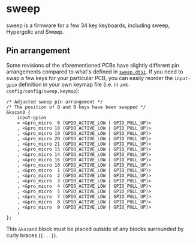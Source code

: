 # sweep

sweep is a firmware for a few 34 key keyboards, including sweep, Hypergolic and Sweep.

## Pin arrangement

Some revisions of the aforementioned PCBs have slightly different pin arrangements compared to what's defined in [`sweep.dtsi`](./sweep.dtsi). If you need to swap a few keys for your particular PCB, you can easily reorder the `input-gpio` definition in your own keymap file (i.e. in `zmk-config/config/sweep.keymap`):

```dts
/* Adjusted sweep pin arrangement */
/* The position of Q and B keys have been swapped */
&kscan0 {
    input-gpios
    = <&pro_micro  6 (GPIO_ACTIVE_LOW | GPIO_PULL_UP)>
    , <&pro_micro 18 (GPIO_ACTIVE_LOW | GPIO_PULL_UP)>
    , <&pro_micro 19 (GPIO_ACTIVE_LOW | GPIO_PULL_UP)>
    , <&pro_micro 20 (GPIO_ACTIVE_LOW | GPIO_PULL_UP)>
    , <&pro_micro 21 (GPIO_ACTIVE_LOW | GPIO_PULL_UP)>
    , <&pro_micro 15 (GPIO_ACTIVE_LOW | GPIO_PULL_UP)>
    , <&pro_micro 14 (GPIO_ACTIVE_LOW | GPIO_PULL_UP)>
    , <&pro_micro 16 (GPIO_ACTIVE_LOW | GPIO_PULL_UP)>
    , <&pro_micro 10 (GPIO_ACTIVE_LOW | GPIO_PULL_UP)>
    , <&pro_micro  1 (GPIO_ACTIVE_LOW | GPIO_PULL_UP)>
    , <&pro_micro  2 (GPIO_ACTIVE_LOW | GPIO_PULL_UP)>
    , <&pro_micro  3 (GPIO_ACTIVE_LOW | GPIO_PULL_UP)>
    , <&pro_micro  4 (GPIO_ACTIVE_LOW | GPIO_PULL_UP)>
    , <&pro_micro  5 (GPIO_ACTIVE_LOW | GPIO_PULL_UP)>
    , <&pro_micro  7 (GPIO_ACTIVE_LOW | GPIO_PULL_UP)>
    , <&pro_micro  8 (GPIO_ACTIVE_LOW | GPIO_PULL_UP)>
    , <&pro_micro  9 (GPIO_ACTIVE_LOW | GPIO_PULL_UP)>
    ;
};
```

This `&kscan0` block must be placed outside of any blocks surrounded by curly braces (`{...}`).
